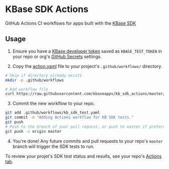 # KBase SDK Actions
GitHub Actions CI workflows for apps built with the [KBase SDK](https://kbase.github.io/kb_sdk_docs/index.html) 

## Usage

1. Ensure you have a [KBase developer token](https://kbase.github.io/kb_sdk_docs/tutorial/3_initialize.html#set-up-your-developer-credentials) saved as `KBASE_TEST_TOKEN` in your repo or org's [GitHub Secrets](https://help.github.com/en/actions/configuring-and-managing-workflows/creating-and-storing-encrypted-secrets) settings.


2. Copy the [action.yaml](./action.yaml) file to your project's `.github/workflows/` directory.
```bash
# Skip if directory already exists
mkdir -p .github/workflows

# Add workflow file
curl https://raw.githubusercontent.com/kbaseapps/kb_sdk_actions/master/action.yaml  --output .github/workflows/kb_sdk_test.yaml
```


3. Commit the new workflow to your repo.
```bash
git add .github/workflows/kb_sdk_test.yaml
git commit -m "Adding Actions workflow for KB SDK tests."
git push 
# Push to the branch of your pull request, or push to master if preferred.
git push -u origin master
```


4. You're done! Any future commits and pull requests to your repo's `master` branch will trigger the SDK tests to run.


To review your projet's SDK test status and results, see your repo's [Actions tab](https://help.github.com/en/actions/configuring-and-managing-workflows/managing-a-workflow-run#about-workflow-management).

